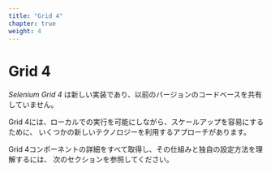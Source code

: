 ```yaml
---
title: "Grid 4"
chapter: true
weight: 4
---
```


# Grid 4

_Selenium Grid 4_ は新しい実装であり、以前のバージョンのコードベースを共有していません。

Grid 4には、ローカルでの実行を可能にしながら、スケールアップを容易にするために、
いくつかの新しいテクノロジーを利用するアプローチがあります。

Grid 4コンポーネントの詳細をすべて取得し、その仕組みと独自の設定方法を理解するには、
次のセクションを参照してください。